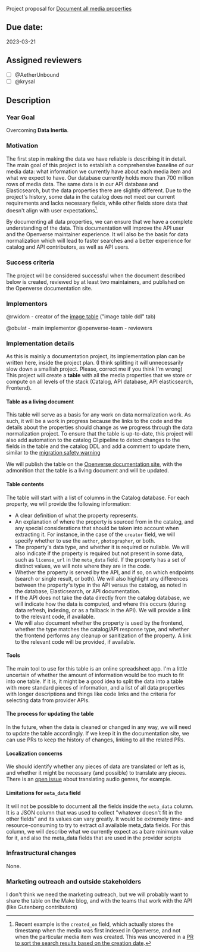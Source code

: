 Project proposal for
[Document all media properties](https://github.com/WordPress/openverse/issues/412)

## Due date:

2023-03-21

## Assigned reviewers

- [ ] @AetherUnbound
- [ ] @krysal

## Description

### Year Goal

Overcoming **Data Inertia**.

### Motivation

The first step in making the data we have reliable is describing it in detail.
The main goal of this project is to establish a comprehensive baseline of our
media data: what information we currently have about each media item and what we
expect to have. Our database currently holds more than 700 million rows of media
data. The same data is in our API database and Elasticsearch, but the data
properties there are slightly different. Due to the project's history, some data
in the catalog does not meet our current requirements and lacks necessary
fields, while other fields store data that doesn't align with user
expectations[^1].

By documenting all data properties, we can ensure that we have a complete
understanding of the data. This documentation will improve the API user and the
Openverse maintainer experience. It will also be the basis for data
normalization which will lead to faster searches and a better experience for
catalog and API contributors, as well as API users.

### Success criteria

The project will be considered successful when the document described below is
created, reviewed by at least two maintainers, and published on the Openverse
documentation site.

### Implementors

@rwidom - creator of the
[image table](https://docs.google.com/spreadsheets/d/1gaVsvFnsYby2iwzRm0Ta9IPhvNixCpQdHByGLo1r_pg/edit?usp=sharing)
("image table ddl" tab)

@obulat - main implementor @openverse-team - reviewers

### Implementation details

As this is mainly a documentation project, its implementation plan can be
written here, inside the project plan. (I think splitting it will unnecessarily
slow down a smallish project. Please, correct me if you think I'm wrong) This
project will create a **table** with all the media properties that we store or
compute on all levels of the stack (Catalog, API database, API elasticsearch,
Frontend).

#### Table as a living document

This table will serve as a basis for any work on data normalization work. As
such, it will be a work in progress because the links to the code and the
details about the properties should change as we progress through the data
normalization project. To ensure that the table is up-to-date, this project will
also add automation to the catalog CI pipeline to detect changes to the fields
in the table and the catalog DDL and add a comment to update them, similar to
the
[migration safety warning](https://github.com/WordPress/openverse/blob/main/.github/workflows/migration_safety_warning.yml)

We will publish the table on the
[Openverse documentation site](https://docs.openverse.org/), with the
admonition that the table is a living document and will be updated.

#### Table contents

The table will start with a list of columns in the Catalog database. For each
property, we will provide the following information:

- A clear definition of what the property represents.
- An explanation of where the property is sourced from in the catalog, and any
  special considerations that should be taken into account when extracting it.
  For instance, in the case of the `creator` field, we will specify whether to
  use the `author`, `photographer`, or both.
- The property's data type, and whether it is required or nullable. We will also
  indicate if the property is required but not present in some data, such as
  `license_url` in the `meta_data` field. If the property has a set of distinct
  values, we will note where they are in the code.
- Whether the property is served by the API, and if so, on which endpoints
  (search or single result, or both). We will also highlight any differences
  between the property's type in the API versus the catalog, as noted in the
  database, Elasticsearch, or API documentation.
- If the API does not take the data directly from the catalog database, we will
  indicate how the data is computed, and where this occurs (during data refresh,
  indexing, or as a fallback in the API). We will provide a link to the relevant
  code, if available.
- We will also document whether the property is used by the frontend, whether
  the type matches the catalog/API response type, and whether the frontend
  performs any cleanup or sanitization of the property. A link to the relevant
  code will be provided, if available.

#### Tools

The main tool to use for this table is an online spreadsheet app. I'm a little
uncertain of whether the amount of information would be too much to fit into one
table. If it is, it might be a good idea to split the data into a table with
more standard pieces of information, and a list of all data properties with
longer descriptions and things like code links and the criteria for selecting
data from provider APIs.

#### The process for updating the table

In the future, when the data is cleaned or changed in any way, we will need to
update the table accordingly. If we keep it in the documentation site, we can
use PRs to keep the history of changes, linking to all the related PRs.

#### Localization concerns

We should identify whether any pieces of data are translated or left as is, and
whether it might be necessary (and possible) to translate any pieces. There is
an [open issue](https://github.com/WordPress/openverse/issues/589) about
translating audio genres, for example.

#### Limitations for `meta_data` field

It will not be possible to document all the fields inside the `meta_data`
column. It is a JSON column that was used to collect "whatever doesn't fit in
the other fields" and its values can vary greatly. It would be extremely time-
and resource-consuming to try to extract _all_ available meta\_data fields. For
this column, we will describe what we currently expect as a bare minimum value
for it, and also the meta_data fields that are used in the provider scripts

### Infrastructural changes

None.

### Marketing outreach and outside stakeholders

I don't think we need the marketing outreach, but we will probably want to share
the table on the Make blog, and with the teams that work with the API (like
Gutenberg contributors)

[^1]:
    Recent example is the `created_on` field, which actually stores the
    timestamp when the media was first indexed in Openverse, and not when the
    particular media item was created. This was uncovered in a
    [PR to sort the search results based on the creation date](https://github.com/WordPress/openverse-api/pull/916).

